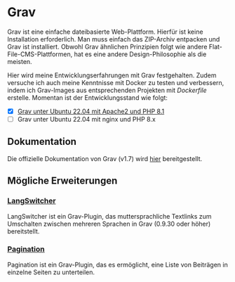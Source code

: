 # Grav

Grav ist eine einfache dateibasierte Web-Plattform. Hierfür ist keine Installation erforderlich. Man muss einfach das ZIP-Archiv entpacken und Grav ist installiert. Obwohl Grav ähnlichen Prinzipien folgt wie andere Flat-File-CMS-Plattformen, hat es eine andere Design-Philosophie als die meisten.

Hier wird meine Entwicklungserfahrungen mit Grav festgehalten. Zudem versuche ich auch meine Kenntnisse mit Docker zu testen und verbessern, indem ich Grav-Images aus entsprechenden Projekten mit *Dockerfile* erstelle. Momentan ist der Entwicklungsstand wie folgt:

- [x] [Grav unter Ubuntu 22.04 mit Apache2 und PHP 8.1](https://github.com/Muxelmann/tutorials/tree/main/grav/build-apache)
- [ ] Grav unter Ubuntu 22.04 mit nginx und PHP 8.x

## Dokumentation

Die offizielle Dokumentation von Grav (v1.7) wird [hier](https://learn.getgrav.org/17) bereitgestellt.

## Mögliche Erweiterungen

### [LangSwitcher](https://github.com/getgrav/grav-plugin-langswitcher)

LangSwitcher ist ein Grav-Plugin, das muttersprachliche Textlinks zum Umschalten zwischen mehreren Sprachen in Grav (0.9.30 oder höher) bereitstellt.

### [Pagination](https://github.com/getgrav/grav-plugin-pagination)

Pagination ist ein Grav-Plugin, das es ermöglicht, eine Liste von Beiträgen in einzelne Seiten zu unterteilen.